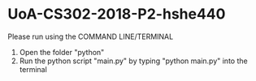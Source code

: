 # UoA-CS302-2018-P2-hshe440

Please run using the COMMAND LINE/TERMINAL
1) Open the folder "python"
2) Run the python script "main.py" by typing "python main.py" into the terminal
